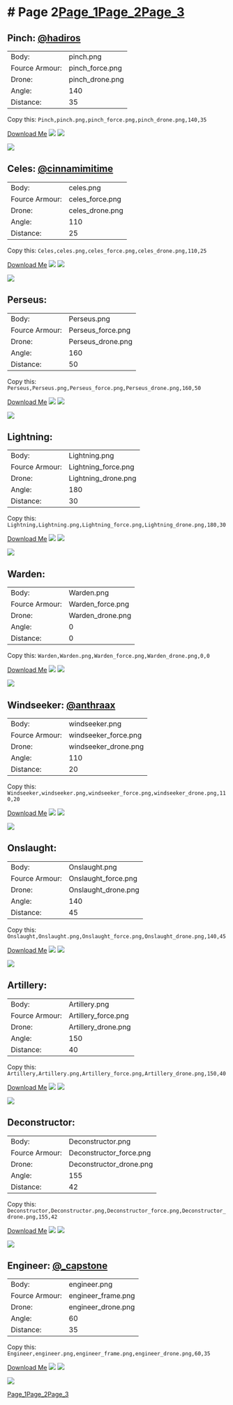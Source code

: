 # # Page 2[Page_1](./Page_1.md)[Page_2](./Page_2.md)[Page_3](./Page_3.md)
## **Pinch**: [@hadiros](https://discord.com/users/266028842395631629)
 |  |  |
 | --- | --- |
 | Body: | pinch.png |
 | Fource Armour: | pinch_force.png |
 | Drone: | pinch_drone.png |
 | Angle: | 140 |
 | Distance: | 35 |

Copy this: `Pinch,pinch.png,pinch_force.png,pinch_drone.png,140,35`

[Download Me](../assets/zips/Pinch.zip)
![](../custom_skins/pinch.png)
![](../custom_skins/pinch_force.png)

![](../custom_skins/pinch_drone.png)


## **Celes**: [@cinnamimitime](https://discord.com/users/161502244284530688)
 |  |  |
 | --- | --- |
 | Body: | celes.png |
 | Fource Armour: | celes_force.png |
 | Drone: | celes_drone.png |
 | Angle: | 110 |
 | Distance: | 25 |

Copy this: `Celes,celes.png,celes_force.png,celes_drone.png,110,25`

[Download Me](../assets/zips/Celes.zip)
![](../custom_skins/celes.png)
![](../custom_skins/celes_force.png)

![](../custom_skins/celes_drone.png)


## **Perseus**: 
 |  |  |
 | --- | --- |
 | Body: | Perseus.png |
 | Fource Armour: | Perseus_force.png |
 | Drone: | Perseus_drone.png |
 | Angle: | 160 |
 | Distance: | 50 |

Copy this: `Perseus,Perseus.png,Perseus_force.png,Perseus_drone.png,160,50`

[Download Me](../assets/zips/Perseus.zip)
![](../custom_skins/Perseus.png)
![](../custom_skins/Perseus_force.png)

![](../custom_skins/Perseus_drone.png)


## **Lightning**: 
 |  |  |
 | --- | --- |
 | Body: | Lightning.png |
 | Fource Armour: | Lightning_force.png |
 | Drone: | Lightning_drone.png |
 | Angle: | 180 |
 | Distance: | 30 |

Copy this: `Lightning,Lightning.png,Lightning_force.png,Lightning_drone.png,180,30`

[Download Me](../assets/zips/Lightning.zip)
![](../custom_skins/Lightning.png)
![](../custom_skins/Lightning_force.png)

![](../custom_skins/Lightning_drone.png)


## **Warden**: 
 |  |  |
 | --- | --- |
 | Body: | Warden.png |
 | Fource Armour: | Warden_force.png |
 | Drone: | Warden_drone.png |
 | Angle: | 0 |
 | Distance: | 0 |

Copy this: `Warden,Warden.png,Warden_force.png,Warden_drone.png,0,0`

[Download Me](../assets/zips/Warden.zip)
![](../custom_skins/Warden.png)
![](../custom_skins/Warden_force.png)

![](../custom_skins/Warden_drone.png)


## **Windseeker**: [@anthraax](https://discord.com/users/211671269882462218)
 |  |  |
 | --- | --- |
 | Body: | windseeker.png |
 | Fource Armour: | windseeker_force.png |
 | Drone: | windseeker_drone.png |
 | Angle: | 110 |
 | Distance: | 20 |

Copy this: `Windseeker,windseeker.png,windseeker_force.png,windseeker_drone.png,110,20`

[Download Me](../assets/zips/Windseeker.zip)
![](../custom_skins/windseeker.png)
![](../custom_skins/windseeker_force.png)

![](../custom_skins/windseeker_drone.png)


## **Onslaught**: 
 |  |  |
 | --- | --- |
 | Body: | Onslaught.png |
 | Fource Armour: | Onslaught_force.png |
 | Drone: | Onslaught_drone.png |
 | Angle: | 140 |
 | Distance: | 45 |

Copy this: `Onslaught,Onslaught.png,Onslaught_force.png,Onslaught_drone.png,140,45`

[Download Me](../assets/zips/Onslaught.zip)
![](../custom_skins/Onslaught.png)
![](../custom_skins/Onslaught_force.png)

![](../custom_skins/Onslaught_drone.png)


## **Artillery**: 
 |  |  |
 | --- | --- |
 | Body: | Artillery.png |
 | Fource Armour: | Artillery_force.png |
 | Drone: | Artillery_drone.png |
 | Angle: | 150 |
 | Distance: | 40 |

Copy this: `Artillery,Artillery.png,Artillery_force.png,Artillery_drone.png,150,40`

[Download Me](../assets/zips/Artillery.zip)
![](../custom_skins/Artillery.png)
![](../custom_skins/Artillery_force.png)

![](../custom_skins/Artillery_drone.png)


## **Deconstructor**: 
 |  |  |
 | --- | --- |
 | Body: | Deconstructor.png |
 | Fource Armour: | Deconstructor_force.png |
 | Drone: | Deconstructor_drone.png |
 | Angle: | 155 |
 | Distance: | 42 |

Copy this: `Deconstructor,Deconstructor.png,Deconstructor_force.png,Deconstructor_drone.png,155,42`

[Download Me](../assets/zips/Deconstructor.zip)
![](../custom_skins/Deconstructor.png)
![](../custom_skins/Deconstructor_force.png)

![](../custom_skins/Deconstructor_drone.png)


## **Engineer**: [@_capstone](https://discord.com/users/551431332253794304)
 |  |  |
 | --- | --- |
 | Body: | engineer.png |
 | Fource Armour: | engineer_frame.png |
 | Drone: | engineer_drone.png |
 | Angle: | 60 |
 | Distance: | 35 |

Copy this: `Engineer,engineer.png,engineer_frame.png,engineer_drone.png,60,35`

[Download Me](../assets/zips/Engineer.zip)
![](../custom_skins/engineer.png)
![](../custom_skins/engineer_frame.png)

![](../custom_skins/engineer_drone.png)

[Page_1](./Page_1.md)[Page_2](./Page_2.md)[Page_3](./Page_3.md)